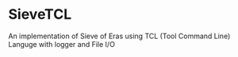 # SieveTCL
An implementation of Sieve of Eras using TCL (Tool Command Line) Languge with logger and File I/O
